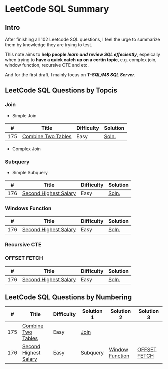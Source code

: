 # LeetCode SQL Summary

## Intro

After finishing all 102 Leetcode SQL questions, I feel the urge to summarize them by knowledge they are trying to test. 

This note aims to **help people _learn and review SQL effeciently_**, espeically when trying to **have a quick catch up on a certin topic**, e.g. complex join, window function, recursive CTE and etc.

And for the first draft, I mainly focus on **_T-SQL/MS SQL Server_**.

## LeetCode SQL Questions by Topcis

### Join

- Simple Join

| **#** | **Title** | **Difficulty** | **Solution** | 
|---|---|---|---|
| 175 | [Combine Two Tables](https://leetcode.com/problems/combine-two-tables/) | Easy | [Soln.](../blob/master/Join/Simple-Join/175_Combine_Two_Tables.sql) |


- Complex Join

### Subquery

- Simple Subquery

| **#** | **Title** | **Difficulty** | **Solution** | 
|---|---|---|---|
| 176 | [Second Highest Salary](https://leetcode.com/problems/second-highest-salary/) | Easy | [Soln.](../blob/master/Subquery/Simple-Subquery/176_Second_Highest_Salary.sql)|





### Windows Function

| **#** | **Title** | **Difficulty** | **Solution** | 
|---|---|---|---|
| 176 | [Second Highest Salary](https://leetcode.com/problems/second-highest-salary/) | Easy | [Soln.](../blob/master/Window-Function/176_Second_Highest_Salary.sql) |




### Recursive CTE



### OFFSET FETCH

| **#** | **Title** | **Difficulty** | **Solution** | 
|---|---|---|---|
| 176 | [Second Highest Salary](https://leetcode.com/problems/second-highest-salary/) | Easy | [Soln.](../blob/master/OFFSET-FETCH/176_Second_Highest_Salary.sql) |




## LeetCode SQL Questions by Numbering

 **#** | **Title** | **Difficulty** | **Solution 1** | **Solution 2** |**Solution 3** |
|---|---|---|---|---|---|
| 175 | [Combine Two Tables](https://leetcode.com/problems/combine-two-tables/) | Easy | [Join](../blob/master/Join/Simple-Join/175_Combine_Two_Tables.sql) | | |
| 176 | [Second Highest Salary](https://leetcode.com/problems/second-highest-salary/) | Easy | [Subquery](../blob/master/Subquery/Simple-Subquery/176_Second_Highest_Salary.sql)| [Window Function](../blob/master/Window-Function/176_Second_Highest_Salary.sql)  |[OFFSET FETCH](../blob/master/OFFSET-FETCH/176_Second_Highest_Salary.sql) |

